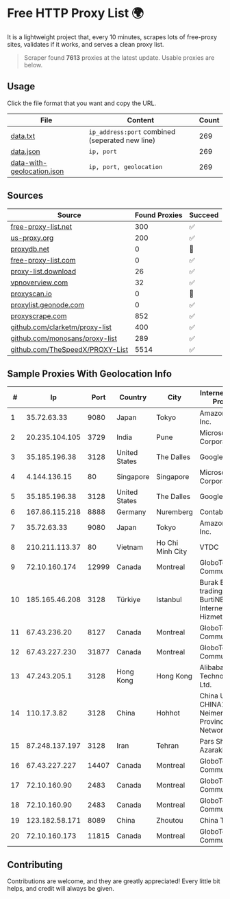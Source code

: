 
# Free HTTP Proxy List 🌍

It is a lightweight project that, every 10 minutes, scrapes lots of free-proxy sites, validates if it works, and serves a clean proxy list.


> Scraper found **7613** proxies at the latest update. Usable proxies are below.

## Usage

Click the file format that you want and copy the URL.


|File|Content|Count|
|----|-------|-----|
|[data.txt](https://raw.githubusercontent.com/themiralay/Proxy-List-World/master/data.txt)|`ip_address:port` combined (seperated new line)|269|
|[data.json](https://raw.githubusercontent.com/themiralay/Proxy-List-World/master/data.json)|`ip, port`|269|
|[data-with-geolocation.json](https://raw.githubusercontent.com/themiralay/Proxy-List-World/master/data-with-geolocation.json)|`ip, port, geolocation`|269|

## Sources

|Source|Found Proxies|Succeed|
|------|-------------|-------|
|[free-proxy-list.net](https://free-proxy-list.net)|300|✅|
|[us-proxy.org](https://www.us-proxy.org)|200|✅|
|[proxydb.net](http://proxydb.net)|0|🚫|
|[free-proxy-list.com](https://free-proxy-list.com/?page=&port=&type%5B%5D=http&type%5B%5D=https&up_time=0&search=Search)|0|✅|
|[proxy-list.download](https://www.proxy-list.download/HTTP)|26|✅|
|[vpnoverview.com](https://vpnoverview.com/privacy/anonymous-browsing/free-proxy-servers)|32|✅|
|[proxyscan.io](https://www.proxyscan.io)|0|🚫|
|[proxylist.geonode.com](https://proxylist.geonode.com/api/proxy-list?limit=300&page=1&sort_by=lastChecked&sort_type=desc&protocols=http,https)|0|✅|
|[proxyscrape.com](https://api.proxyscrape.com/v2/?request=displayproxies&protocol=http&timeout=10000&country=all&ssl=all&anonymity=all)|852|✅|
|[github.com/clarketm/proxy-list](https://raw.githubusercontent.com/clarketm/proxy-list/master/proxy-list-raw.txt)|400|✅|
|[github.com/monosans/proxy-list](https://raw.githubusercontent.com/monosans/proxy-list/main/proxies/http.txt)|289|✅|
|[github.com/TheSpeedX/PROXY-List](https://raw.githubusercontent.com/TheSpeedX/PROXY-List/master/http.txt)|5514|✅|


## Sample Proxies With Geolocation Info

|#|Ip|Port|Country|City|Internet Service Provider|
|-|--|----|-------|----|-------------------------|
|1|35.72.63.33|9080|Japan|Tokyo|Amazon.com, Inc.|
|2|20.235.104.105|3729|India|Pune|Microsoft Corporation|
|3|35.185.196.38|3128|United States|The Dalles|Google LLC|
|4|4.144.136.15|80|Singapore|Singapore|Microsoft Corporation|
|5|35.185.196.38|3128|United States|The Dalles|Google LLC|
|6|167.86.115.218|8888|Germany|Nuremberg|Contabo GmbH|
|7|35.72.63.33|9080|Japan|Tokyo|Amazon.com, Inc.|
|8|210.211.113.37|80|Vietnam|Ho Chi Minh City|VTDC|
|9|72.10.160.174|12999|Canada|Montreal|GloboTech Communications|
|10|185.165.46.208|3128|Türkiye|Istanbul|Burak Buylu trading as BurtiNET Internet Hizmetleri|
|11|67.43.236.20|8127|Canada|Montreal|GloboTech Communications|
|12|67.43.227.230|31877|Canada|Montreal|GloboTech Communications|
|13|47.243.205.1|3128|Hong Kong|Hong Kong|Alibaba (US) Technology Co., Ltd.|
|14|110.17.3.82|3128|China|Hohhot|China Unicom CHINA169 Neimeng Province Network|
|15|87.248.137.197|3128|Iran|Tehran|Pars Shabakeh Azarakhsh LLC|
|16|67.43.227.227|14407|Canada|Montreal|GloboTech Communications|
|17|72.10.160.90|2483|Canada|Montreal|GloboTech Communications|
|18|72.10.160.90|2483|Canada|Montreal|GloboTech Communications|
|19|123.182.58.171|8089|China|Zhoutou|China Telecom|
|20|72.10.160.173|11815|Canada|Montreal|GloboTech Communications|



## Contributing

Contributions are welcome, and they are greatly appreciated! Every
little bit helps, and credit will always be given.

